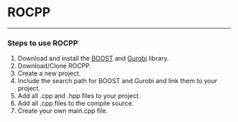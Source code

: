 # ROCPP
-----
### Steps to use ROCPP

1. Download and install the [BOOST](https://www.boost.org/) and [Gurobi](https://www.gurobi.com/) library. 
2. Download/Clone ROCPP.
3. Create a new project.
4. Include the search path for BOOST and Gurobi and link them to your project.
5. Add all .cpp and .hpp files to your project.
6. Add all .cpp files to the compile source.
7. Create your own main.cpp file.
